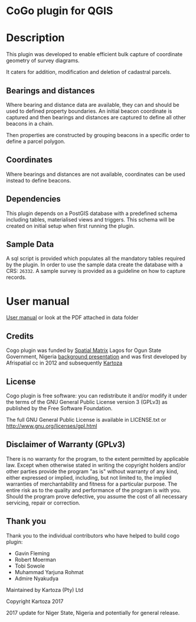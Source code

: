 # CoGo plugin for QGIS

# Description

This plugin was developed to enable efficient bulk capture of coordinate geometry of survey diagrams. 

It caters for addition, modification and deletion of cadastral parcels.

## Bearings and distances

Where bearing and distance data are available, they can and should be used to defined property boundaries. An initial beacon coordinate is captured and then bearings and distances are captured to define all other beacons in a chain. 

Then properties are constructed by grouping beacons in a specific order to define a parcel polygon. 

## Coordinates

Where bearings and distances are not available, coordinates can be used instead to define beacons. 

## Dependencies

This plugin depends on a PostGIS database with a predefined schema including tables, materialised views and triggers. This schema will be created on initial setup when first running the plugin.

## Sample Data

A sql script is provided which populates all the mandatory tables required by the plugin. In order to use the
sample data create the database with a CRS: `26332`. A sample survey is provided as a guideline on how to capture records.

# User manual

[User manual](http://goo.gl/CY9TYn) or look at the PDF attached in data folder


## Credits

Cogo plugin was funded by [Spatial Matrix](http://www.spatialmatrix.com/)  Lagos 
for Ogun State Government, Nigeria [background presentation](https://drive.google.com/file/d/0B2pxNIZQUjL1TW5wR00zVC1aUjA/view?usp=sharing)
and was first developed by Afrispatial cc in 2012 and subsequently  [Kartoza](http://www.kartoza.com/)

## License

Cogo plugin is free software: you can redistribute it and/or modify it
under the terms of the GNU General Public License version 3 (GPLv3) as
published by the Free Software Foundation.

The full GNU General Public License is available in LICENSE.txt or
http://www.gnu.org/licenses/gpl.html


## Disclaimer of Warranty (GPLv3)

There is no warranty for the program, to the extent permitted by
applicable law. Except when otherwise stated in writing the copyright
holders and/or other parties provide the program "as is" without warranty
of any kind, either expressed or implied, including, but not limited to,
the implied warranties of merchantability and fitness for a particular
purpose. The entire risk as to the quality and performance of the program
is with you. Should the program prove defective, you assume the cost of
all necessary servicing, repair or correction.

## Thank you

Thank you to the individual contributors who have helped to build cogo plugin:

* Gavin Fleming 
* Robert Moerman
* Tobi Sowole 
* Muhammad Yarjuna Rohmat 
* Admire Nyakudya

Maintained by Kartoza (Pty) Ltd 

Copyright Kartoza 2017

2017 update for Niger State, Nigeria and potentially for general release. 


